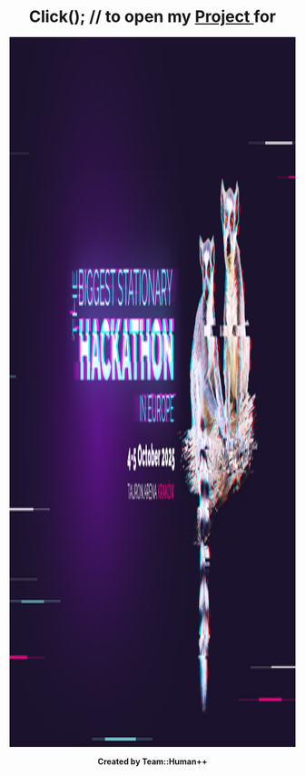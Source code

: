 <h1 align="center"> 
    Click(); // to open my 
    <a href="https://github.com/humanplusplus/EarEEG_DemoApp">
        <b> Project </b>
    </a>
    for
</h1>

<div align="center">
    <img src="https://github.com/Susannnnnna/susannnnnna/blob/main/assets/hackyeah2025v2.jpg" alt="robo" width="1550" height="1250"/>
</div>

<p align="center">
    <b> Created by Team::Human++ </b>
</p>

<!-- 
<div align="center">
    <img src="https://github.com/Susannnnnna/susannnnnna/blob/main/assets/robo-removebg-preview(1).png" alt="robo" width="350" height="600"/>
</div>

-->


## 

<!--
![main page img](https://github.com/Susannnnnna/susannnnnna/blob/main/assets/robo.png)
![me](https://github.com/Susannnnnna/Portfolio/blob/master/assets/gifs/me_gif_think_preview_rev_1.png)
![q](https://github.com/Susannnnnna/Portfolio/blob/master/assets/gifs/illustrations_related_to_programming-removebg-preview.png)
**Susannnnnna/susannnnnna** is a ✨ _special_ ✨ repository because its `README.md` (this file) appears on your GitHub profile.

Here are some ideas to get you started:

- 🔭 I’m currently working on ...
- 🌱 I’m currently learning ...
- 👯 I’m looking to collaborate on ...
- 🤔 I’m looking for help with ...
- 💬 Ask me about ...
- 📫 How to reach me: ...
- 😄 Pronouns: ...
- ⚡ Fun fact: ...
-->

